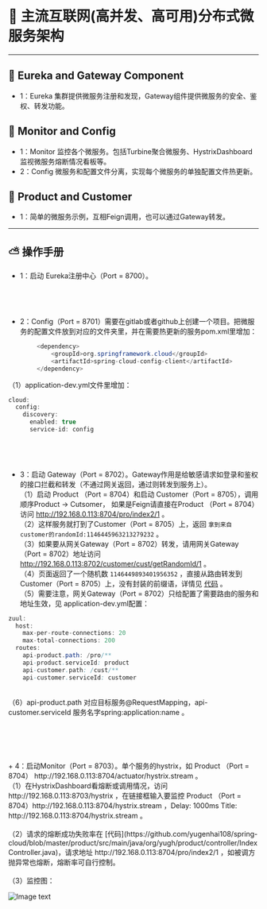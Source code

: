 # :mushroom: 主流互联网(高并发、高可用)分布式微服务架构

***
##  :blossom: Eureka and Gateway Component </br>
+ 1：Eureka 集群提供微服务注册和发现，Gateway组件提供微服务的安全、鉴权、转发功能。
##  :bouquet: Monitor and Config </br>
+ 1：Monitor 监控各个微服务。包括Turbine聚合微服务、HystrixDashboard监视微服务熔断情况看板等。
+ 2：Config 微服务和配置文件分离，实现每个微服务的单独配置文件热更新。
## :seedling: Product and Customer </br>
+ 1：简单的微服务示例，互相Feign调用，也可以通过Gateway转发。
***

## :partly_sunny: 操作手册 </br>

+ 1：启动 Eureka注册中心（Port = 8700）。
## </br>
+ 2：Config（Port = 8701）需要在gitlab或者github上创建一个项目。把微服务的配置文件放到对应的文件夹里，并在需要热更新的服务pom.xml里增加：</br>
```java
        <dependency>
            <groupId>org.springframework.cloud</groupId>
            <artifactId>spring-cloud-config-client</artifactId>
        </dependency>
```
（1）application-dev.yml文件里增加：
```java
cloud:
  config:
    discovery:
      enabled: true
      service-id: config
```
## </br>
+ 3：启动 Gateway（Port = 8702）。Gateway作用是给敏感请求如登录和鉴权的接口拦截和转发（不通过网关返回，通过则转发到服务上）。</br>
（1）启动 Product （Port = 8704）和启动 Customer（Port = 8705），调用顺序Product -> Cutsomer， 如果是Feign请直接在Product （Port = 8704）访问 http://192.168.0.113:8704/pro/index2/1  。</br>
（2）这样服务就打到了Customer（Port = 8705）上，返回 `拿到来自customer的randomId:1146445963213279232`  。</br>
（3）如果要从网关Gateway（Port = 8702）转发，请用网关Gateway（Port = 8702）地址访问 http://192.168.0.113:8702/customer/cust/getRandomId/1 。</br>
（4）页面返回了一个随机数 `1146449893401956352` ，直接从路由转发到Customer（Port = 8705）上，没有封装的前缀语，详情见 [代码](https://github.com/yugenhai108/spring-cloud/blob/master/customer/src/main/java/org/yugh/customer/controller/IndexController.java) 。</br>
（5）需要注意，网关Gateway（Port = 8702）只给配置了需要路由的服务和地址生效，见 application-dev.yml配置：</br>
```java
zuul:
  host:
    max-per-route-connections: 20
    max-total-connections: 200
  routes:
    api-product.path: /pro/**
    api-product.serviceId: product
    api-customer.path: /cust/**
    api-customer.serviceId: customer
```
</br>
（6）api-product.path 对应目标服务@RequestMapping，api-customer.serviceId 服务名字spring:application:name  。</br> 

## </br>
</br>
+ 4：启动Monitor（Port = 8703）。单个服务的hystrix，如 Product （Port = 8704） http://192.168.0.113:8704/actuator/hystrix.stream  。</br>
（1）在HystrixDashboard看熔断或调用情况，访问 http://192.168.0.113:8703/hystrix ，在链接框输入要监控 Product （Port = 8704）http://192.168.0.113:8704/hystrix.stream ，Delay: 1000ms  Title: http://192.168.0.113:8704/hystrix.stream  。</br>
</br>
（2）请求的熔断成功失败率在 [代码](https://github.com/yugenhai108/spring-cloud/blob/master/product/src/main/java/org/yugh/product/controller/IndexController.java)，请求地址 http://192.168.0.113:8704/pro/index2/1 ，如被调方抛异常也熔断，熔断率可自行控制。</br>
</br>
（3）监控图：

![Image text](https://github.com/yugenhai108/spring-cloud/blob/master/dashboard.png)
